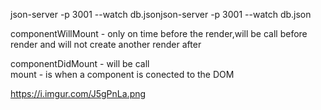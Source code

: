 json-server -p 3001 --watch db.jsonjson-server -p 3001 --watch db.json

componentWillMount - only on time before the render,will be call before render and will not create another 
render after

componentDidMount - will be call  
mount - is when a component is conected to the DOM


 https://i.imgur.com/J5gPnLa.png
